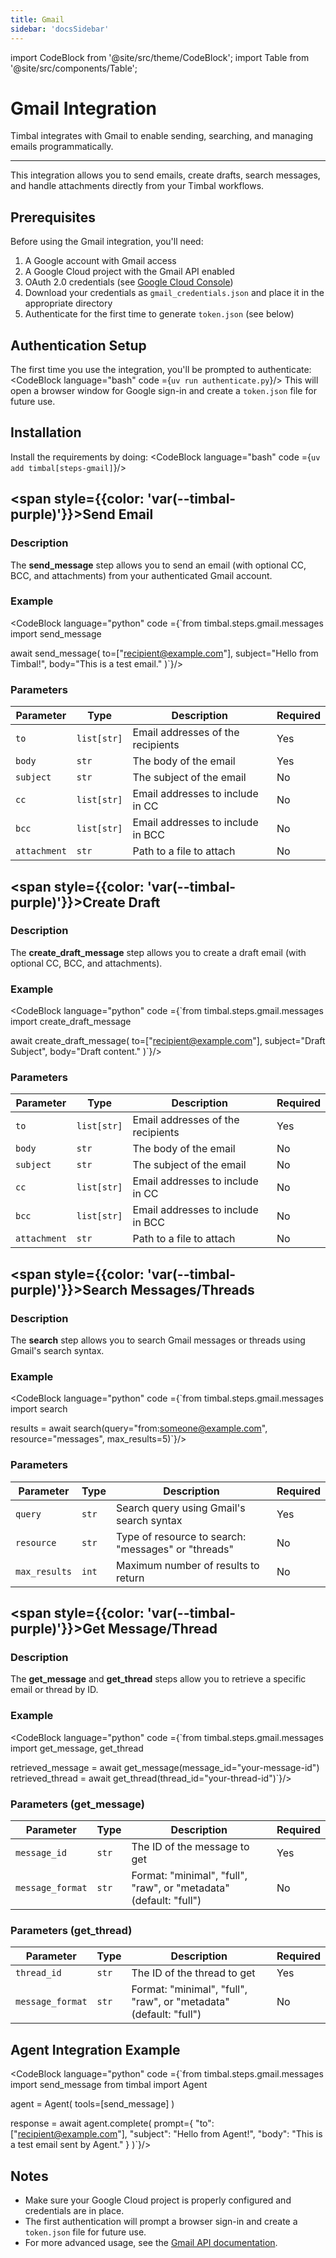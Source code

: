 ```yaml
---
title: Gmail
sidebar: 'docsSidebar'
---
```


import CodeBlock from '@site/src/theme/CodeBlock';
import Table from '@site/src/components/Table';

# Gmail Integration

Timbal integrates with Gmail to enable sending, searching, and managing emails programmatically. 

---

This integration allows you to send emails, create drafts, search messages, and handle attachments directly from your Timbal workflows.

## Prerequisites

Before using the Gmail integration, you'll need:

1. A Google account with Gmail access
2. A Google Cloud project with the Gmail API enabled
3. OAuth 2.0 credentials (see [Google Cloud Console](https://console.cloud.google.com))
4. Download your credentials as `gmail_credentials.json` and place it in the appropriate directory
5. Authenticate for the first time to generate `token.json` (see below)

## Authentication Setup

The first time you use the integration, you'll be prompted to authenticate:
<CodeBlock language="bash" code ={`uv run authenticate.py`}/>
This will open a browser window for Google sign-in and create a `token.json` file for future use.

## Installation

Install the requirements by doing:
<CodeBlock language="bash" code ={`uv add timbal[steps-gmail]`}/>

## <span style={{color: 'var(--timbal-purple)'}}><strong>Send Email</strong></span>

### Description
The **send_message** step allows you to send an email (with optional CC, BCC, and attachments) from your authenticated Gmail account.

### Example
<CodeBlock language="python" code ={`from timbal.steps.gmail.messages import send_message

await send_message(
    to=["recipient@example.com"],
    subject="Hello from Timbal!",
    body="This is a test email."
)`}/>

### Parameters

<Table className="wider-table">
  <colgroup>
    <col style={{width: "15%"}} />
    <col style={{width: "10%"}} />
    <col style={{width: "60%"}} />
    <col style={{width: "15%"}} />
  </colgroup>
  <thead>
    <tr>
      <th>Parameter</th>
      <th>Type</th>
      <th>Description</th>
      <th>Required</th>
    </tr>
  </thead>
  <tbody>
    <tr>
      <td><code>to</code></td>
      <td><code>list[str]</code></td>
      <td>Email addresses of the recipients</td>
      <td>Yes</td>
    </tr>
    <tr>
      <td><code>body</code></td>
      <td><code>str</code></td>
      <td>The body of the email</td>
      <td>Yes</td>
    </tr>
    <tr>
      <td><code>subject</code></td>
      <td><code>str</code></td>
      <td>The subject of the email</td>
      <td>No</td>
    </tr>
    <tr>
      <td><code>cc</code></td>
      <td><code>list[str]</code></td>
      <td>Email addresses to include in CC</td>
      <td>No</td>
    </tr>
    <tr>
      <td><code>bcc</code></td>
      <td><code>list[str]</code></td>
      <td>Email addresses to include in BCC</td>
      <td>No</td>
    </tr>
    <tr>
      <td><code>attachment</code></td>
      <td><code>str</code></td>
      <td>Path to a file to attach</td>
      <td>No</td>
    </tr>
  </tbody>
</Table>

## <span style={{color: 'var(--timbal-purple)'}}><strong>Create Draft</strong></span>

### Description
The **create_draft_message** step allows you to create a draft email (with optional CC, BCC, and attachments).

### Example
<CodeBlock language="python" code ={`from timbal.steps.gmail.messages import create_draft_message

await create_draft_message(
    to=["recipient@example.com"],
    subject="Draft Subject",
    body="Draft content."
)`}/>

### Parameters

<Table className="wider-table">
  <colgroup>
    <col style={{width: "15%"}} />
    <col style={{width: "10%"}} />
    <col style={{width: "60%"}} />
    <col style={{width: "15%"}} />
  </colgroup>
  <thead>
    <tr>
      <th>Parameter</th>
      <th>Type</th>
      <th>Description</th>
      <th>Required</th>
    </tr>
  </thead>
  <tbody>
    <tr>
      <td><code>to</code></td>
      <td><code>list[str]</code></td>
      <td>Email addresses of the recipients</td>
      <td>Yes</td>
    </tr>
    <tr>
      <td><code>body</code></td>
      <td><code>str</code></td>
      <td>The body of the email</td>
      <td>No</td>
    </tr>
    <tr>
      <td><code>subject</code></td>
      <td><code>str</code></td>
      <td>The subject of the email</td>
      <td>No</td>
    </tr>
    <tr>
      <td><code>cc</code></td>
      <td><code>list[str]</code></td>
      <td>Email addresses to include in CC</td>
      <td>No</td>
    </tr>
    <tr>
      <td><code>bcc</code></td>
      <td><code>list[str]</code></td>
      <td>Email addresses to include in BCC</td>
      <td>No</td>
    </tr>
    <tr>
      <td><code>attachment</code></td>
      <td><code>str</code></td>
      <td>Path to a file to attach</td>
      <td>No</td>
    </tr>
  </tbody>
</Table>

## <span style={{color: 'var(--timbal-purple)'}}><strong>Search Messages/Threads</strong></span>

### Description
The **search** step allows you to search Gmail messages or threads using Gmail's search syntax.

### Example
<CodeBlock language="python" code ={`from timbal.steps.gmail.messages import search

results = await search(query="from:someone@example.com", resource="messages", max_results=5)`}/>

### Parameters

<Table className="wider-table">
  <colgroup>
    <col style={{width: "15%"}} />
    <col style={{width: "10%"}} />
    <col style={{width: "60%"}} />
    <col style={{width: "15%"}} />
  </colgroup>
  <thead>
    <tr>
      <th>Parameter</th>
      <th>Type</th>
      <th>Description</th>
      <th>Required</th>
    </tr>
  </thead>
  <tbody>
    <tr>
      <td><code>query</code></td>
      <td><code>str</code></td>
      <td>Search query using Gmail's search syntax</td>
      <td>Yes</td>
    </tr>
    <tr>
      <td><code>resource</code></td>
      <td><code>str</code></td>
      <td>Type of resource to search: "messages" or "threads"</td>
      <td>No</td>
    </tr>
    <tr>
      <td><code>max_results</code></td>
      <td><code>int</code></td>
      <td>Maximum number of results to return</td>
      <td>No</td>
    </tr>
  </tbody>
</Table>

## <span style={{color: 'var(--timbal-purple)'}}><strong>Get Message/Thread</strong></span>

### Description
The **get_message** and **get_thread** steps allow you to retrieve a specific email or thread by ID.

### Example
<CodeBlock language="python" code ={`from timbal.steps.gmail.messages import get_message, get_thread

retrieved_message = await get_message(message_id="your-message-id")
retrieved_thread = await get_thread(thread_id="your-thread-id")`}/>

### Parameters (get_message)

<Table className="wider-table">
  <colgroup>
    <col style={{width: "15%"}} />
    <col style={{width: "10%"}} />
    <col style={{width: "60%"}} />
    <col style={{width: "15%"}} />
  </colgroup>
  <thead>
    <tr>
      <th>Parameter</th>
      <th>Type</th>
      <th>Description</th>
      <th>Required</th>
    </tr>
  </thead>
  <tbody>
    <tr>
      <td><code>message_id</code></td>
      <td><code>str</code></td>
      <td>The ID of the message to get</td>
      <td>Yes</td>
    </tr>
    <tr>
      <td><code>message_format</code></td>
      <td><code>str</code></td>
      <td>Format: "minimal", "full", "raw", or "metadata" (default: "full")</td>
      <td>No</td>
    </tr>
  </tbody>
</Table>

### Parameters (get_thread)

<Table className="wider-table">
  <colgroup>
    <col style={{width: "15%"}} />
    <col style={{width: "10%"}} />
    <col style={{width: "60%"}} />
    <col style={{width: "15%"}} />
  </colgroup>
  <thead>
    <tr>
      <th>Parameter</th>
      <th>Type</th>
      <th>Description</th>
      <th>Required</th>
    </tr>
  </thead>
  <tbody>
    <tr>
      <td><code>thread_id</code></td>
      <td><code>str</code></td>
      <td>The ID of the thread to get</td>
      <td>Yes</td>
    </tr>
    <tr>
      <td><code>message_format</code></td>
      <td><code>str</code></td>
      <td>Format: "minimal", "full", "raw", or "metadata" (default: "full")</td>
      <td>No</td>
    </tr>
  </tbody>
</Table>

## Agent Integration Example

<CodeBlock language="python" code ={`from timbal.steps.gmail.messages import send_message
from timbal import Agent

agent = Agent(
    tools=[send_message]
)

response = await agent.complete(
    prompt={
        "to": ["recipient@example.com"],
        "subject": "Hello from Agent!",
        "body": "This is a test email sent by Agent."
    }
)`}/>

## Notes
- Make sure your Google Cloud project is properly configured and credentials are in place.
- The first authentication will prompt a browser sign-in and create a `token.json` file for future use.
- For more advanced usage, see the [Gmail API documentation](https://developers.google.com/gmail/api/guides).